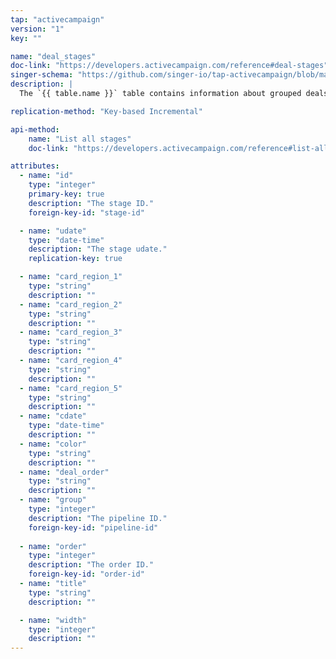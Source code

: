```yaml
---
tap: "activecampaign"
version: "1"
key: ""

name: "deal_stages"
doc-link: "https://developers.activecampaign.com/reference#deal-stages"
singer-schema: "https://github.com/singer-io/tap-activecampaign/blob/master/tap_activecampaign/schemas/deal_stages.json"
description: |
  The `{{ table.name }}` table contains information about grouped deals within a pipeline in your {{ integration.display_name }} account.

replication-method: "Key-based Incremental"

api-method:
    name: "List all stages"
    doc-link: "https://developers.activecampaign.com/reference#list-all-deal-stages"

attributes:
  - name: "id"
    type: "integer"
    primary-key: true
    description: "The stage ID."
    foreign-key-id: "stage-id"

  - name: "udate"
    type: "date-time"
    description: "The stage udate."
    replication-key: true

  - name: "card_region_1"
    type: "string"
    description: ""
  - name: "card_region_2"
    type: "string"
    description: ""
  - name: "card_region_3"
    type: "string"
    description: ""
  - name: "card_region_4"
    type: "string"
    description: ""
  - name: "card_region_5"
    type: "string"
    description: ""
  - name: "cdate"
    type: "date-time"
    description: ""
  - name: "color"
    type: "string"
    description: ""
  - name: "deal_order"
    type: "string"
    description: ""
  - name: "group"
    type: "integer"
    description: "The pipeline ID."
    foreign-key-id: "pipeline-id"
  
  - name: "order"
    type: "integer"
    description: "The order ID."
    foreign-key-id: "order-id"
  - name: "title"
    type: "string"
    description: ""

  - name: "width"
    type: "integer"
    description: ""
---
```

